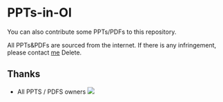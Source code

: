 # PPTs-in-OI

You can also contribute some PPTs/PDFs to this repository.

All PPTs&PDFs are sourced from the internet. If there is any infringement, please contact [me](mailto:1345098180@qq.com) Delete.

## Thanks 
- All PPTS / PDFS owners
[![](https://contrib.rocks/image?repo=zjx-kimi/PPTs-in-OI)](https://github.com/zjx-kimi/PPTs-in-OI/graphs/contributors)
